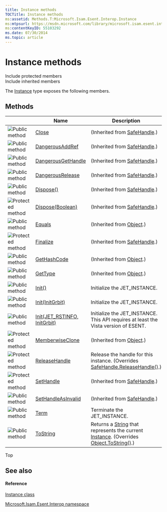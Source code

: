 ```yaml
---
title: Instance methods
TOCTitle: Instance methods
ms:assetid: Methods.T:Microsoft.Isam.Esent.Interop.Instance
ms:mtpsurl: https://msdn.microsoft.com/library/microsoft.isam.esent.interop.instance_methods(v=EXCHG.10)
ms:contentKeyID: 55103292
ms.date: 07/30/2014
ms.topic: article
---
```


# Instance methods

Include protected members  
Include inherited members  

The [Instance](dn350923\(v=exchg.10\).md) type exposes the following members.

## Methods

<table>
<thead>
<tr class="header">
<th> </th>
<th>Name</th>
<th>Description</th>
</tr>
</thead>
<tbody>
<tr class="odd">
<td><img src="../images/dn292146.pubmethod(exchg.10).gif" title="Public method" alt="Public method" /></td>
<td><a href="/dotnet/api/system.runtime.interopservices.safehandle.close#System_Runtime_InteropServices_SafeHandle_Close">Close</a></td>
<td>(Inherited from <a href="https://docs.microsoft.com/dotnet/api/system.runtime.interopservices.safehandle?redirectedfrom=MSDN">SafeHandle</a>.)</td>
</tr>
<tr class="even">
<td><img src="../images/dn292146.pubmethod(exchg.10).gif" title="Public method" alt="Public method" /></td>
<td><a href="/dotnet/api/system.runtime.interopservices.safehandle.dangerousaddref#System_Runtime_InteropServices_SafeHandle_DangerousAddRef_System_Boolean__">DangerousAddRef</a></td>
<td>(Inherited from <a href="https://docs.microsoft.com/dotnet/api/system.runtime.interopservices.safehandle?redirectedfrom=MSDN">SafeHandle</a>.)</td>
</tr>
<tr class="odd">
<td><img src="../images/dn292146.pubmethod(exchg.10).gif" title="Public method" alt="Public method" /></td>
<td><a href="/dotnet/api/system.runtime.interopservices.safehandle.dangerousgethandle#System_Runtime_InteropServices_SafeHandle_DangerousGetHandle">DangerousGetHandle</a></td>
<td>(Inherited from <a href="https://docs.microsoft.com/dotnet/api/system.runtime.interopservices.safehandle?redirectedfrom=MSDN">SafeHandle</a>.)</td>
</tr>
<tr class="even">
<td><img src="../images/dn292146.pubmethod(exchg.10).gif" title="Public method" alt="Public method" /></td>
<td><a href="/dotnet/api/system.runtime.interopservices.safehandle.dangerousrelease#System_Runtime_InteropServices_SafeHandle_DangerousRelease">DangerousRelease</a></td>
<td>(Inherited from <a href="https://docs.microsoft.com/dotnet/api/system.runtime.interopservices.safehandle?redirectedfrom=MSDN">SafeHandle</a>.)</td>
</tr>
<tr class="odd">
<td><img src="../images/dn292146.pubmethod(exchg.10).gif" title="Public method" alt="Public method" /></td>
<td><a href="/dotnet/api/system.runtime.interopservices.safehandle.dispose#System_Runtime_InteropServices_SafeHandle_Dispose">Dispose()</a></td>
<td>(Inherited from <a href="https://docs.microsoft.com/dotnet/api/system.runtime.interopservices.safehandle?redirectedfrom=MSDN">SafeHandle</a>.)</td>
</tr>
<tr class="even">
<td><img src="../images/dn292116.protmethod(exchg.10).gif" title="Protected method" alt="Protected method" /></td>
<td><a href="/dotnet/api/system.runtime.interopservices.safehandle.dispose#System_Runtime_InteropServices_SafeHandle_Dispose_System_Boolean_">Dispose(Boolean)</a></td>
<td>(Inherited from <a href="https://docs.microsoft.com/dotnet/api/system.runtime.interopservices.safehandle?redirectedfrom=MSDN">SafeHandle</a>.)</td>
</tr>
<tr class="odd">
<td><img src="../images/dn292146.pubmethod(exchg.10).gif" title="Public method" alt="Public method" /></td>
<td><a href="/dotnet/api/system.object.equals#System_Object_Equals_System_Object_">Equals</a></td>
<td>(Inherited from <a href="https://docs.microsoft.com/dotnet/api/system.object?redirectedfrom=MSDN">Object</a>.)</td>
</tr>
<tr class="even">
<td><img src="../images/dn292116.protmethod(exchg.10).gif" title="Protected method" alt="Protected method" /></td>
<td><a href="/dotnet/api/system.runtime.interopservices.safehandle.finalize#System_Runtime_InteropServices_SafeHandle_Finalize">Finalize</a></td>
<td>(Inherited from <a href="https://docs.microsoft.com/dotnet/api/system.runtime.interopservices.safehandle?redirectedfrom=MSDN">SafeHandle</a>.)</td>
</tr>
<tr class="odd">
<td><img src="../images/dn292146.pubmethod(exchg.10).gif" title="Public method" alt="Public method" /></td>
<td><a href="/dotnet/api/system.object.gethashcode#System_Object_GetHashCode">GetHashCode</a></td>
<td>(Inherited from <a href="https://docs.microsoft.com/dotnet/api/system.object?redirectedfrom=MSDN">Object</a>.)</td>
</tr>
<tr class="even">
<td><img src="../images/dn292146.pubmethod(exchg.10).gif" title="Public method" alt="Public method" /></td>
<td><a href="/dotnet/api/system.object.gettype#System_Object_GetType">GetType</a></td>
<td>(Inherited from <a href="https://docs.microsoft.com/dotnet/api/system.object?redirectedfrom=MSDN">Object</a>.)</td>
</tr>
<tr class="odd">
<td><img src="../images/dn292146.pubmethod(exchg.10).gif" title="Public method" alt="Public method" /></td>
<td><a href="dn350932(v=exchg.10).md">Init()</a></td>
<td>Initialize the JET_INSTANCE.</td>
</tr>
<tr class="even">
<td><img src="../images/dn292146.pubmethod(exchg.10).gif" title="Public method" alt="Public method" /></td>
<td><a href="dn350954(v=exchg.10).md">Init(InitGrbit)</a></td>
<td>Initialize the JET_INSTANCE.</td>
</tr>
<tr class="odd">
<td><img src="../images/dn292146.pubmethod(exchg.10).gif" title="Public method" alt="Public method" /></td>
<td><a href="dn350934(v=exchg.10).md">Init(JET_RSTINFO, InitGrbit)</a></td>
<td>Initialize the JET_INSTANCE. This API requires at least the Vista version of ESENT.</td>
</tr>
<tr class="even">
<td><img src="../images/dn292116.protmethod(exchg.10).gif" title="Protected method" alt="Protected method" /></td>
<td><a href="/dotnet/api/system.object.memberwiseclone#System_Object_MemberwiseClone">MemberwiseClone</a></td>
<td>(Inherited from <a href="https://docs.microsoft.com/dotnet/api/system.object?redirectedfrom=MSDN">Object</a>.)</td>
</tr>
<tr class="odd">
<td><img src="../images/dn292116.protmethod(exchg.10).gif" title="Protected method" alt="Protected method" /></td>
<td><a href="dn350956(v=exchg.10).md">ReleaseHandle</a></td>
<td>Release the handle for this instance. (Overrides <a href="https://docs.microsoft.com/dotnet/api/system.runtime.interopservices.safehandle.releasehandle?redirectedfrom=MSDN#System_Runtime_InteropServices_SafeHandle_ReleaseHandle">SafeHandle.ReleaseHandle()</a>.)</td>
</tr>
<tr class="even">
<td><img src="../images/dn292116.protmethod(exchg.10).gif" title="Protected method" alt="Protected method" /></td>
<td><a href="/dotnet/api/system.runtime.interopservices.safehandle.sethandle#System_Runtime_InteropServices_SafeHandle_SetHandle_System_IntPtr_">SetHandle</a></td>
<td>(Inherited from <a href="https://docs.microsoft.com/dotnet/api/system.runtime.interopservices.safehandle?redirectedfrom=MSDN">SafeHandle</a>.)</td>
</tr>
<tr class="odd">
<td><img src="../images/dn292146.pubmethod(exchg.10).gif" title="Public method" alt="Public method" /></td>
<td><a href="/dotnet/api/system.runtime.interopservices.safehandle.sethandleasinvalid#System_Runtime_InteropServices_SafeHandle_SetHandleAsInvalid">SetHandleAsInvalid</a></td>
<td>(Inherited from <a href="https://docs.microsoft.com/dotnet/api/system.runtime.interopservices.safehandle?redirectedfrom=MSDN">SafeHandle</a>.)</td>
</tr>
<tr class="even">
<td><img src="../images/dn292146.pubmethod(exchg.10).gif" title="Public method" alt="Public method" /></td>
<td><a href="dn350935(v=exchg.10).md">Term</a></td>
<td>Terminate the JET_INSTANCE.</td>
</tr>
<tr class="odd">
<td><img src="../images/dn292146.pubmethod(exchg.10).gif" title="Public method" alt="Public method" /></td>
<td><a href="dn350960(v=exchg.10).md">ToString</a></td>
<td>Returns a <a href="/dotnet/api/system.string">String</a> that represents the current <a href="dn350923(v=exchg.10).md">Instance</a>. (Overrides <a href="https://docs.microsoft.com/dotnet/api/system.object.tostring?redirectedfrom=MSDN#System_Object_ToString">Object.ToString()</a>.)</td>
</tr>
</tbody>
</table>


Top

## See also

#### Reference

[Instance class](dn350923\(v=exchg.10\).md)

[Microsoft.Isam.Esent.Interop namespace](hh596136\(v=exchg.10\).md)